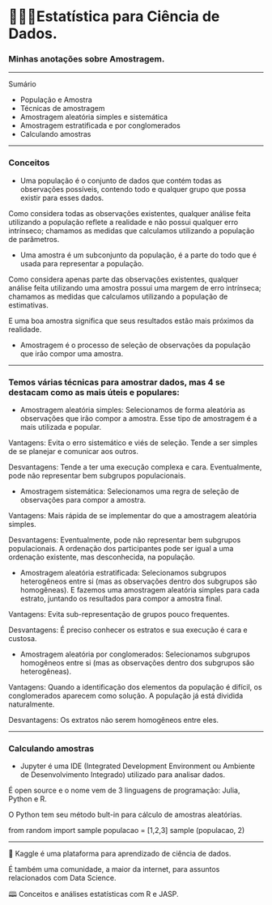 # 👩‍🔬🎲Estatística para Ciência de Dados.

### Minhas anotações sobre Amostragem.

---

Sumário

* População e Amostra
* Técnicas de amostragem
* Amostragem aleatória simples e sistemática
* Amostragem estratificada e por conglomerados
* Calculando amostras

---

### Conceitos

* Uma população é o conjunto de dados que contém todas as observações possíveis, contendo todo e qualquer grupo que possa existir para esses dados.

Como considera todas as observações existentes, qualquer análise feita utilizando a população reflete a realidade e não possui qualquer erro intrínseco; chamamos as medidas que calculamos utilizando a população de parâmetros.

* Uma amostra é um subconjunto da população, é a parte do todo que é usada para representar a população.

Como considera apenas parte das observações existentes, qualquer análise feita utilizando uma amostra possui uma margem de erro intrínseca; chamamos as medidas que calculamos utilizando a população de estimativas.

E uma boa amostra significa que seus resultados estão mais próximos da realidade.

* Amostragem é o processo de seleção de observações da população que irão compor uma amostra.

---

### Temos várias técnicas para amostrar dados, mas 4 se destacam como as mais úteis e populares:

* Amostragem aleatória simples: Selecionamos de forma aleatória as observações que irão compor a amostra. Esse tipo de amostragem é a mais utilizada e popular.

Vantagens: Evita o erro sistemático e viés de seleção. Tende a ser simples de se planejar e comunicar aos outros.

Desvantagens: Tende a ter uma execução complexa e cara. Eventualmente, pode não representar bem subgrupos populacionais.

* Amostragem sistemática: Selecionamos uma regra de seleção de observações para compor a amostra.

Vantagens: Mais rápida de se implementar do que a amostragem aleatória simples.

Desvantagens: Eventualmente, pode não representar bem subgrupos populacionais. A ordenação dos participantes pode ser igual a uma ordenação existente, mas desconhecida, na população.

* Amostragem aleatória estratificada: Selecionamos subgrupos heterogêneos entre si (mas as observações dentro dos subgrupos são homogêneas). 
 E fazemos uma amostragem aleatória simples para cada estrato, juntando os resultados para compor a amostra final.
 
 Vantagens: Evita sub-representação de grupos pouco frequentes.
 
 Desvantagens: É preciso conhecer os estratos e sua execução é cara e custosa.

* Amostragem aleatória por conglomerados: Selecionamos subgrupos homogêneos entre si (mas as observações dentro dos subgrupos são heterogêneas).

Vantagens: Quando a identificação dos elementos da população é difícil, os conglomerados aparecem como solução.
A população já está dividida naturalmente.

Desvantagens: Os extratos não serem homogêneos entre eles.

---

### Calculando amostras

* Jupyter é uma IDE (Integrated Development Environment ou Ambiente de Desenvolvimento Integrado) utilizado para analisar dados.

É open source e o nome vem de 3 linguagens de programação: Julia, Python e R.

O Python tem seu método bult-in para cálculo de amostras aleatórias.

from random import sample
populacao = [1,2,3]
sample (populacao, 2)

---

🔎 Kaggle é uma plataforma para aprendizado de ciência de dados.

É também uma comunidade, a maior da internet, para assuntos relacionados com Data Science.

🕮 Conceitos e análises estatísticas com R e JASP.



